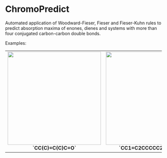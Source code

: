 # ChromoPredict

Automated application of Woodward-Fieser, Fieser and Fieser-Kuhn rules to predict absorption maxima of enones, dienes and systems with more than four conjugated carbon-carbon double bonds.

Examples:

<table>
  <tr>
    <td align="center">
      <img src="https://github.com/CompPhotoChem/Woodward_Fieser_Rules/blob/main/examples/CC(C)%3DC(C)C%3DO.png" height="300px"><br>
      <b>`CC(C)=C(C)C=O`</b>
    </td>
    <td align="center">
      <img src="https://github.com/CompPhotoChem/Woodward_Fieser_Rules/blob/main/examples/CC1%3DC2CCCCC2CCC1%3DO.png" height="300px"><br>
      <b>`CC1=C2CCCCC2CCC1=O`</b>
    </td>
    <td align="center">
      <img src="https://github.com/CompPhotoChem/Woodward_Fieser_Rules/blob/main/examples/CC(%3DO)C%3DCC1%3DC(C)CCCC1(C)C.png" height="300px"><br>
      <b>`CC(=O)C=CC1=C(C)CCCC1(C)C`</b>
    </td>
  </tr>
</table>
